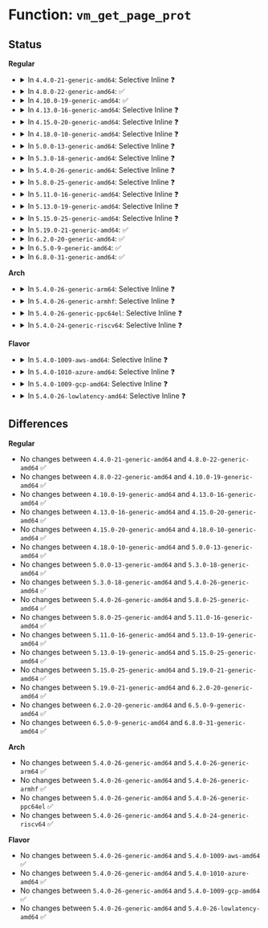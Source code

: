 # Function: <code>vm_get_page_prot</code>

## Status
<b>Regular</b>
<ul>
<li>
<details>
<summary>In <code>4.4.0-21-generic-amd64</code>: Selective Inline ❓</summary>

```c
pgprot_t vm_get_page_prot(long unsigned int vm_flags)
```

```json
{
  "name": "vm_get_page_prot",
  "collision_type": "Unique Global",
  "inline_type": "Selective",
  "funcs": [
    {
      "addr": 18446744071580696208,
      "name": "vm_get_page_prot",
      "external": true,
      "loc": "mm/mmap.c:85",
      "file": "mm/mmap.c",
      "inline": "not declared, inlined",
      "caller_inline": [
        "mm/mmap.c:vma_set_page_prot",
        "mm/mmap.c:vma_set_page_prot",
        "mm/mmap.c:do_brk",
        "mm/mmap.c:mmap_region",
        "mm/mmap.c:__install_special_mapping"
      ],
      "caller_func": [
        "drivers/video/fbdev/core/fbmem.c:fb_mmap",
        "drivers/char/agp/frontend.c:agp_create_segment"
      ]
    }
  ],
  "symbols": [
    {
      "addr": 18446744071580696208,
      "name": "vm_get_page_prot",
      "section": ".text",
      "bind": "STB_GLOBAL",
      "size": 22
    }
  ]
}
```
</details>
</li>
<li>
<details>
<summary>In <code>4.8.0-22-generic-amd64</code>: ✅</summary>

```c
pgprot_t vm_get_page_prot(long unsigned int vm_flags)
```

```json
{
  "name": "vm_get_page_prot",
  "collision_type": "Unique Global",
  "inline_type": "No",
  "funcs": [
    {
      "addr": 18446744071580810432,
      "name": "vm_get_page_prot",
      "external": true,
      "loc": "mm/mmap.c:97",
      "file": "mm/mmap.c",
      "inline": "seen, unknown",
      "caller_inline": [],
      "caller_func": [
        "mm/mmap.c:__install_special_mapping",
        "mm/mmap.c:do_brk",
        "mm/mmap.c:mmap_region",
        "mm/mmap.c:vma_set_page_prot",
        "mm/mmap.c:vma_set_page_prot",
        "drivers/video/fbdev/core/fbmem.c:fb_mmap",
        "drivers/char/agp/frontend.c:agp_create_segment"
      ]
    }
  ],
  "symbols": [
    {
      "addr": 18446744071580810432,
      "name": "vm_get_page_prot",
      "section": ".text",
      "bind": "STB_GLOBAL",
      "size": 148
    }
  ]
}
```
</details>
</li>
<li>
<details>
<summary>In <code>4.10.0-19-generic-amd64</code>: ✅</summary>

```c
pgprot_t vm_get_page_prot(long unsigned int vm_flags)
```

```json
{
  "name": "vm_get_page_prot",
  "collision_type": "Unique Global",
  "inline_type": "No",
  "funcs": [
    {
      "addr": 18446744071580875792,
      "name": "vm_get_page_prot",
      "external": true,
      "loc": "mm/mmap.c:102",
      "file": "mm/mmap.c",
      "inline": "seen, unknown",
      "caller_inline": [],
      "caller_func": [
        "mm/mmap.c:__install_special_mapping",
        "mm/mmap.c:do_brk",
        "mm/mmap.c:mmap_region",
        "mm/mmap.c:vma_set_page_prot",
        "mm/mmap.c:vma_set_page_prot",
        "drivers/video/fbdev/core/fbmem.c:fb_mmap",
        "drivers/char/agp/frontend.c:agp_create_segment"
      ]
    }
  ],
  "symbols": [
    {
      "addr": 18446744071580875792,
      "name": "vm_get_page_prot",
      "section": ".text",
      "bind": "STB_GLOBAL",
      "size": 148
    }
  ]
}
```
</details>
</li>
<li>
<details>
<summary>In <code>4.13.0-16-generic-amd64</code>: Selective Inline ❓</summary>

```c
pgprot_t vm_get_page_prot(long unsigned int vm_flags)
```

```json
{
  "name": "vm_get_page_prot",
  "collision_type": "Unique Global",
  "inline_type": "Selective",
  "funcs": [
    {
      "addr": 18446744071580931677,
      "name": "vm_get_page_prot",
      "external": true,
      "loc": "mm/mmap.c:102",
      "file": "mm/mmap.c",
      "inline": "not declared, inlined",
      "caller_inline": [
        "mm/mmap.c:__install_special_mapping",
        "mm/mmap.c:do_brk_flags",
        "mm/mmap.c:mmap_region",
        "mm/mmap.c:vma_set_page_prot",
        "mm/mmap.c:vma_set_page_prot"
      ],
      "caller_func": [
        "drivers/video/fbdev/core/fbmem.c:fb_mmap",
        "drivers/char/agp/frontend.c:agp_create_segment"
      ]
    }
  ],
  "symbols": [
    {
      "addr": 18446744071580920624,
      "name": "vm_get_page_prot",
      "section": ".text",
      "bind": "STB_GLOBAL",
      "size": 45
    }
  ]
}
```
</details>
</li>
<li>
<details>
<summary>In <code>4.15.0-20-generic-amd64</code>: Selective Inline ❓</summary>

```c
pgprot_t vm_get_page_prot(long unsigned int vm_flags)
```

```json
{
  "name": "vm_get_page_prot",
  "collision_type": "Unique Global",
  "inline_type": "Selective",
  "funcs": [
    {
      "addr": 18446744071581031421,
      "name": "vm_get_page_prot",
      "external": true,
      "loc": "mm/mmap.c:103",
      "file": "mm/mmap.c",
      "inline": "not declared, inlined",
      "caller_inline": [
        "mm/mmap.c:__install_special_mapping",
        "mm/mmap.c:do_brk_flags",
        "mm/mmap.c:mmap_region",
        "mm/mmap.c:vma_set_page_prot",
        "mm/mmap.c:vma_set_page_prot"
      ],
      "caller_func": [
        "drivers/video/fbdev/core/fbmem.c:fb_mmap",
        "drivers/char/agp/frontend.c:agp_create_segment"
      ]
    }
  ],
  "symbols": [
    {
      "addr": 18446744071581020224,
      "name": "vm_get_page_prot",
      "section": ".text",
      "bind": "STB_GLOBAL",
      "size": 45
    }
  ]
}
```
</details>
</li>
<li>
<details>
<summary>In <code>4.18.0-10-generic-amd64</code>: Selective Inline ❓</summary>

```c
pgprot_t vm_get_page_prot(long unsigned int vm_flags)
```

```json
{
  "name": "vm_get_page_prot",
  "collision_type": "Unique Global",
  "inline_type": "Selective",
  "funcs": [
    {
      "addr": 18446744071581166181,
      "name": "vm_get_page_prot",
      "external": true,
      "loc": "mm/mmap.c:110",
      "file": "mm/mmap.c",
      "inline": "not declared, inlined",
      "caller_inline": [
        "mm/mmap.c:__install_special_mapping",
        "mm/mmap.c:do_brk_flags",
        "mm/mmap.c:mmap_region",
        "mm/mmap.c:vma_wants_writenotify",
        "mm/mmap.c:vma_set_page_prot",
        "mm/mmap.c:vma_set_page_prot"
      ],
      "caller_func": [
        "mm/mprotect.c:mprotect_fixup",
        "drivers/video/fbdev/core/fbmem.c:fb_mmap",
        "drivers/char/agp/frontend.c:agp_create_segment"
      ]
    }
  ],
  "symbols": [
    {
      "addr": 18446744071581155280,
      "name": "vm_get_page_prot",
      "section": ".text",
      "bind": "STB_GLOBAL",
      "size": 56
    }
  ]
}
```
</details>
</li>
<li>
<details>
<summary>In <code>5.0.0-13-generic-amd64</code>: Selective Inline ❓</summary>

```c
pgprot_t vm_get_page_prot(long unsigned int vm_flags)
```

```json
{
  "name": "vm_get_page_prot",
  "collision_type": "Unique Global",
  "inline_type": "Selective",
  "funcs": [
    {
      "addr": 18446744071581246229,
      "name": "vm_get_page_prot",
      "external": true,
      "loc": "mm/mmap.c:110",
      "file": "mm/mmap.c",
      "inline": "not declared, inlined",
      "caller_inline": [
        "mm/mmap.c:__install_special_mapping",
        "mm/mmap.c:do_brk_flags",
        "mm/mmap.c:mmap_region",
        "mm/mmap.c:vma_wants_writenotify",
        "mm/mmap.c:vma_set_page_prot",
        "mm/mmap.c:vma_set_page_prot"
      ],
      "caller_func": [
        "mm/mprotect.c:mprotect_fixup",
        "drivers/video/fbdev/core/fbmem.c:fb_mmap",
        "drivers/char/agp/frontend.c:agp_create_segment"
      ]
    }
  ],
  "symbols": [
    {
      "addr": 18446744071581235072,
      "name": "vm_get_page_prot",
      "section": ".text",
      "bind": "STB_GLOBAL",
      "size": 56
    }
  ]
}
```
</details>
</li>
<li>
<details>
<summary>In <code>5.3.0-18-generic-amd64</code>: Selective Inline ❓</summary>

```c
pgprot_t vm_get_page_prot(long unsigned int vm_flags)
```

```json
{
  "name": "vm_get_page_prot",
  "collision_type": "Unique Global",
  "inline_type": "Selective",
  "funcs": [
    {
      "addr": 18446744071581320794,
      "name": "vm_get_page_prot",
      "external": true,
      "loc": "mm/mmap.c:112",
      "file": "mm/mmap.c",
      "inline": "not declared, inlined",
      "caller_inline": [
        "mm/mmap.c:__install_special_mapping",
        "mm/mmap.c:do_brk_flags",
        "mm/mmap.c:mmap_region",
        "mm/mmap.c:vma_wants_writenotify",
        "mm/mmap.c:vma_set_page_prot",
        "mm/mmap.c:vma_set_page_prot"
      ],
      "caller_func": [
        "mm/mprotect.c:mprotect_fixup",
        "drivers/video/fbdev/core/fbmem.c:fb_mmap",
        "drivers/char/agp/frontend.c:agp_create_segment"
      ]
    }
  ],
  "symbols": [
    {
      "addr": 18446744071581309328,
      "name": "vm_get_page_prot",
      "section": ".text",
      "bind": "STB_GLOBAL",
      "size": 61
    }
  ]
}
```
</details>
</li>
<li>
<details>
<summary>In <code>5.4.0-26-generic-amd64</code>: Selective Inline ❓</summary>

```c
pgprot_t vm_get_page_prot(long unsigned int vm_flags)
```

```json
{
  "name": "vm_get_page_prot",
  "collision_type": "Unique Global",
  "inline_type": "Selective",
  "funcs": [
    {
      "addr": 18446744071581380026,
      "name": "vm_get_page_prot",
      "external": true,
      "loc": "mm/mmap.c:106",
      "file": "mm/mmap.c",
      "inline": "not declared, inlined",
      "caller_inline": [
        "mm/mmap.c:__install_special_mapping",
        "mm/mmap.c:do_brk_flags",
        "mm/mmap.c:mmap_region",
        "mm/mmap.c:vma_wants_writenotify",
        "mm/mmap.c:vma_set_page_prot",
        "mm/mmap.c:vma_set_page_prot"
      ],
      "caller_func": [
        "mm/mprotect.c:mprotect_fixup",
        "drivers/video/fbdev/core/fbmem.c:fb_mmap",
        "drivers/char/agp/frontend.c:agp_create_segment"
      ]
    }
  ],
  "symbols": [
    {
      "addr": 18446744071581367904,
      "name": "vm_get_page_prot",
      "section": ".text",
      "bind": "STB_GLOBAL",
      "size": 61
    }
  ]
}
```
</details>
</li>
<li>
<details>
<summary>In <code>5.8.0-25-generic-amd64</code>: Selective Inline ❓</summary>

```c
pgprot_t vm_get_page_prot(long unsigned int vm_flags)
```

```json
{
  "name": "vm_get_page_prot",
  "collision_type": "Unique Global",
  "inline_type": "Selective",
  "funcs": [
    {
      "addr": 18446744071581585370,
      "name": "vm_get_page_prot",
      "external": true,
      "loc": "mm/mmap.c:109",
      "file": "mm/mmap.c",
      "inline": "not declared, inlined",
      "caller_inline": [
        "mm/mmap.c:__install_special_mapping",
        "mm/mmap.c:do_brk_flags",
        "mm/mmap.c:mmap_region",
        "mm/mmap.c:vma_wants_writenotify",
        "mm/mmap.c:vma_set_page_prot",
        "mm/mmap.c:vma_set_page_prot"
      ],
      "caller_func": [
        "mm/mprotect.c:mprotect_fixup",
        "mm/userfaultfd.c:mwriteprotect_range",
        "mm/userfaultfd.c:mwriteprotect_range",
        "fs/exec.c:__bprm_mm_init",
        "drivers/video/fbdev/core/fbmem.c:fb_mmap",
        "drivers/char/agp/frontend.c:agp_create_segment"
      ]
    }
  ],
  "symbols": [
    {
      "addr": 18446744071581564576,
      "name": "vm_get_page_prot",
      "section": ".text",
      "bind": "STB_GLOBAL",
      "size": 61
    }
  ]
}
```
</details>
</li>
<li>
<details>
<summary>In <code>5.11.0-16-generic-amd64</code>: Selective Inline ❓</summary>

```c
pgprot_t vm_get_page_prot(long unsigned int vm_flags)
```

```json
{
  "name": "vm_get_page_prot",
  "collision_type": "Unique Global",
  "inline_type": "Selective",
  "funcs": [
    {
      "addr": 18446744071581631450,
      "name": "vm_get_page_prot",
      "external": true,
      "loc": "mm/mmap.c:109",
      "file": "mm/mmap.c",
      "inline": "not declared, inlined",
      "caller_inline": [
        "mm/mmap.c:__install_special_mapping",
        "mm/mmap.c:do_brk_flags",
        "mm/mmap.c:mmap_region",
        "mm/mmap.c:vma_wants_writenotify",
        "mm/mmap.c:vma_set_page_prot",
        "mm/mmap.c:vma_set_page_prot"
      ],
      "caller_func": [
        "mm/mprotect.c:mprotect_fixup",
        "mm/userfaultfd.c:mwriteprotect_range",
        "mm/userfaultfd.c:mwriteprotect_range",
        "fs/exec.c:__bprm_mm_init",
        "drivers/video/fbdev/core/fbmem.c:fb_mmap"
      ]
    }
  ],
  "symbols": [
    {
      "addr": 18446744071581610048,
      "name": "vm_get_page_prot",
      "section": ".text",
      "bind": "STB_GLOBAL",
      "size": 61
    }
  ]
}
```
</details>
</li>
<li>
<details>
<summary>In <code>5.13.0-19-generic-amd64</code>: Selective Inline ❓</summary>

```c
pgprot_t vm_get_page_prot(long unsigned int vm_flags)
```

```json
{
  "name": "vm_get_page_prot",
  "collision_type": "Unique Global",
  "inline_type": "Selective",
  "funcs": [
    {
      "addr": 18446744071581646314,
      "name": "vm_get_page_prot",
      "external": true,
      "loc": "mm/mmap.c:115",
      "file": "mm/mmap.c",
      "inline": "not declared, inlined",
      "caller_inline": [
        "mm/mmap.c:__install_special_mapping",
        "mm/mmap.c:do_brk_flags",
        "mm/mmap.c:mmap_region",
        "mm/mmap.c:vma_wants_writenotify",
        "mm/mmap.c:vma_set_page_prot",
        "mm/mmap.c:vma_set_page_prot"
      ],
      "caller_func": [
        "mm/mprotect.c:mprotect_fixup",
        "mm/userfaultfd.c:mwriteprotect_range",
        "mm/userfaultfd.c:mwriteprotect_range",
        "fs/exec.c:__bprm_mm_init",
        "drivers/video/fbdev/core/fbmem.c:fb_mmap"
      ]
    }
  ],
  "symbols": [
    {
      "addr": 18446744071581632672,
      "name": "vm_get_page_prot",
      "section": ".text",
      "bind": "STB_GLOBAL",
      "size": 61
    }
  ]
}
```
</details>
</li>
<li>
<details>
<summary>In <code>5.15.0-25-generic-amd64</code>: Selective Inline ❓</summary>

```c
pgprot_t vm_get_page_prot(long unsigned int vm_flags)
```

```json
{
  "name": "vm_get_page_prot",
  "collision_type": "Unique Global",
  "inline_type": "Selective",
  "funcs": [
    {
      "addr": 18446744071581914346,
      "name": "vm_get_page_prot",
      "external": true,
      "loc": "mm/mmap.c:115",
      "file": "mm/mmap.c",
      "inline": "not declared, inlined",
      "caller_inline": [
        "mm/mmap.c:__install_special_mapping",
        "mm/mmap.c:do_brk_flags",
        "mm/mmap.c:mmap_region",
        "mm/mmap.c:vma_wants_writenotify",
        "mm/mmap.c:vma_set_page_prot",
        "mm/mmap.c:vma_set_page_prot"
      ],
      "caller_func": [
        "mm/mprotect.c:mprotect_fixup",
        "mm/userfaultfd.c:mwriteprotect_range",
        "mm/userfaultfd.c:mwriteprotect_range",
        "fs/exec.c:__bprm_mm_init",
        "drivers/video/fbdev/core/fbmem.c:fb_mmap"
      ]
    }
  ],
  "symbols": [
    {
      "addr": 18446744071581900560,
      "name": "vm_get_page_prot",
      "section": ".text",
      "bind": "STB_GLOBAL",
      "size": 61
    }
  ]
}
```
</details>
</li>
<li>
<details>
<summary>In <code>5.19.0-21-generic-amd64</code>: ✅</summary>

```c
pgprot_t vm_get_page_prot(long unsigned int vm_flags)
```

```json
{
  "name": "vm_get_page_prot",
  "collision_type": "Unique Global",
  "inline_type": "No",
  "funcs": [
    {
      "addr": 18446744071579563680,
      "name": "vm_get_page_prot",
      "external": true,
      "loc": "arch/x86/mm/pgprot.c:7",
      "file": "arch/x86/mm/pgprot.c",
      "inline": "seen, unknown",
      "caller_inline": [],
      "caller_func": [
        "mm/mmap.c:__install_special_mapping",
        "mm/mmap.c:do_brk_flags",
        "mm/mmap.c:mmap_region",
        "mm/mmap.c:vma_wants_writenotify",
        "mm/mmap.c:vma_set_page_prot",
        "mm/mmap.c:vma_set_page_prot",
        "mm/mprotect.c:mprotect_fixup",
        "mm/userfaultfd.c:uffd_wp_range",
        "mm/userfaultfd.c:uffd_wp_range",
        "fs/exec.c:alloc_bprm",
        "drivers/video/fbdev/core/fbmem.c:fb_mmap"
      ]
    }
  ],
  "symbols": [
    {
      "addr": 18446744071579563680,
      "name": "vm_get_page_prot",
      "section": ".text",
      "bind": "STB_GLOBAL",
      "size": 97
    }
  ]
}
```
</details>
</li>
<li>
<details>
<summary>In <code>6.2.0-20-generic-amd64</code>: ✅</summary>

```c
pgprot_t vm_get_page_prot(long unsigned int vm_flags)
```

```json
{
  "name": "vm_get_page_prot",
  "collision_type": "Unique Global",
  "inline_type": "No",
  "funcs": [
    {
      "addr": 18446744071579671360,
      "name": "vm_get_page_prot",
      "external": true,
      "loc": "arch/x86/mm/pgprot.c:35",
      "file": "arch/x86/mm/pgprot.c",
      "inline": "seen, unknown",
      "caller_inline": [],
      "caller_func": [
        "mm/mmap.c:__install_special_mapping",
        "mm/mmap.c:do_brk_flags",
        "mm/mmap.c:mmap_region",
        "mm/mmap.c:vma_wants_writenotify",
        "mm/mmap.c:vma_set_page_prot",
        "mm/mmap.c:vma_set_page_prot",
        "mm/mprotect.c:mprotect_fixup",
        "mm/userfaultfd.c:uffd_wp_range",
        "mm/userfaultfd.c:uffd_wp_range",
        "fs/exec.c:alloc_bprm",
        "drivers/video/fbdev/core/fbmem.c:fb_mmap"
      ]
    }
  ],
  "symbols": [
    {
      "addr": 18446744071579671360,
      "name": "vm_get_page_prot",
      "section": ".text",
      "bind": "STB_GLOBAL",
      "size": 87
    }
  ]
}
```
</details>
</li>
<li>
<details>
<summary>In <code>6.5.0-9-generic-amd64</code>: ✅</summary>

```c
pgprot_t vm_get_page_prot(long unsigned int vm_flags)
```

```json
{
  "name": "vm_get_page_prot",
  "collision_type": "Unique Global",
  "inline_type": "No",
  "funcs": [
    {
      "addr": 18446744071579685296,
      "name": "vm_get_page_prot",
      "external": true,
      "loc": "arch/x86/mm/pgprot.c:35",
      "file": "arch/x86/mm/pgprot.c",
      "inline": "seen, unknown",
      "caller_inline": [],
      "caller_func": [
        "mm/mmap.c:__install_special_mapping",
        "mm/mmap.c:do_brk_flags",
        "mm/mmap.c:mmap_region",
        "mm/mmap.c:vma_wants_writenotify",
        "mm/mmap.c:vma_set_page_prot",
        "mm/mmap.c:vma_set_page_prot",
        "mm/mprotect.c:mprotect_fixup",
        "fs/exec.c:alloc_bprm",
        "drivers/video/fbdev/core/fbmem.c:fb_mmap"
      ]
    }
  ],
  "symbols": [
    {
      "addr": 18446744071579685296,
      "name": "vm_get_page_prot",
      "section": ".text",
      "bind": "STB_GLOBAL",
      "size": 87
    }
  ]
}
```
</details>
</li>
<li>
<details>
<summary>In <code>6.8.0-31-generic-amd64</code>: ✅</summary>

```c
pgprot_t vm_get_page_prot(long unsigned int vm_flags)
```

```json
{
  "name": "vm_get_page_prot",
  "collision_type": "Unique Global",
  "inline_type": "No",
  "funcs": [
    {
      "addr": 18446744071579719824,
      "name": "vm_get_page_prot",
      "external": true,
      "loc": "arch/x86/mm/pgprot.c:35",
      "file": "arch/x86/mm/pgprot.c",
      "inline": "seen, unknown",
      "caller_inline": [],
      "caller_func": [
        "mm/mmap.c:__install_special_mapping",
        "mm/mmap.c:do_brk_flags",
        "mm/mmap.c:mmap_region",
        "mm/mmap.c:vma_wants_writenotify",
        "mm/mmap.c:vma_set_page_prot",
        "mm/mmap.c:vma_set_page_prot",
        "mm/mprotect.c:mprotect_fixup",
        "fs/exec.c:alloc_bprm",
        "drivers/video/fbdev/core/fb_io_fops.c:fb_io_mmap",
        "drivers/gpu/drm/drm_gem.c:drm_gem_mmap_obj"
      ]
    }
  ],
  "symbols": [
    {
      "addr": 18446744071579719824,
      "name": "vm_get_page_prot",
      "section": ".text",
      "bind": "STB_GLOBAL",
      "size": 87
    }
  ]
}
```
</details>
</li>
</ul>
<b>Arch</b>
<ul>
<li>
<details>
<summary>In <code>5.4.0-26-generic-arm64</code>: Selective Inline ❓</summary>

```c
pgprot_t vm_get_page_prot(long unsigned int vm_flags)
```

```json
{
  "name": "vm_get_page_prot",
  "collision_type": "Unique Global",
  "inline_type": "Selective",
  "funcs": [
    {
      "addr": 18446603336492786888,
      "name": "vm_get_page_prot",
      "external": true,
      "loc": "mm/mmap.c:106",
      "file": "mm/mmap.c",
      "inline": "not declared, inlined",
      "caller_inline": [
        "mm/mmap.c:__install_special_mapping",
        "mm/mmap.c:do_brk_flags",
        "mm/mmap.c:mmap_region",
        "mm/mmap.c:vm_pgprot_modify"
      ],
      "caller_func": [
        "drivers/video/fbdev/core/fbmem.c:fb_mmap"
      ]
    }
  ],
  "symbols": [
    {
      "addr": 18446603336492773488,
      "name": "vm_get_page_prot",
      "section": ".text",
      "bind": "STB_GLOBAL",
      "size": 52
    }
  ]
}
```
</details>
</li>
<li>
<details>
<summary>In <code>5.4.0-26-generic-armhf</code>: Selective Inline ❓</summary>

```c
pgprot_t vm_get_page_prot(long unsigned int vm_flags)
```

```json
{
  "name": "vm_get_page_prot",
  "collision_type": "Unique Global",
  "inline_type": "Selective",
  "funcs": [
    {
      "addr": 3226602420,
      "name": "vm_get_page_prot",
      "external": true,
      "loc": "mm/mmap.c:106",
      "file": "mm/mmap.c",
      "inline": "not declared, inlined",
      "caller_inline": [
        "mm/mmap.c:__install_special_mapping",
        "mm/mmap.c:do_brk_flags",
        "mm/mmap.c:mmap_region",
        "mm/mmap.c:vma_set_page_prot",
        "mm/mmap.c:vma_set_page_prot"
      ],
      "caller_func": [
        "fs/exec.c:__do_execve_file",
        "drivers/video/fbdev/core/fbmem.c:fb_mmap"
      ]
    }
  ],
  "symbols": [
    {
      "addr": 3226590820,
      "name": "vm_get_page_prot",
      "section": ".text",
      "bind": "STB_GLOBAL",
      "size": 40
    }
  ]
}
```
</details>
</li>
<li>
<details>
<summary>In <code>5.4.0-26-generic-ppc64el</code>: Selective Inline ❓</summary>

```c
pgprot_t vm_get_page_prot(long unsigned int vm_flags)
```

```json
{
  "name": "vm_get_page_prot",
  "collision_type": "Unique Global",
  "inline_type": "Selective",
  "funcs": [
    {
      "addr": 13835058055286155676,
      "name": "vm_get_page_prot",
      "external": true,
      "loc": "mm/mmap.c:106",
      "file": "mm/mmap.c",
      "inline": "not declared, inlined",
      "caller_inline": [
        "mm/mmap.c:__install_special_mapping",
        "mm/mmap.c:do_brk_flags",
        "mm/mmap.c:mmap_region",
        "mm/mmap.c:vm_pgprot_modify"
      ],
      "caller_func": [
        "drivers/video/fbdev/core/fbmem.c:fb_mmap",
        "drivers/char/agp/frontend.c:agp_create_segment"
      ]
    }
  ],
  "symbols": [
    {
      "addr": 13835058055286139888,
      "name": "vm_get_page_prot",
      "section": ".text",
      "bind": "STB_GLOBAL",
      "size": 48
    }
  ]
}
```
</details>
</li>
<li>
<details>
<summary>In <code>5.4.0-24-generic-riscv64</code>: Selective Inline ❓</summary>

```c
pgprot_t vm_get_page_prot(long unsigned int vm_flags)
```

```json
{
  "name": "vm_get_page_prot",
  "collision_type": "Unique Global",
  "inline_type": "Selective",
  "funcs": [
    {
      "addr": 18446743936272757782,
      "name": "vm_get_page_prot",
      "external": true,
      "loc": "mm/mmap.c:106",
      "file": "mm/mmap.c",
      "inline": "not declared, inlined",
      "caller_inline": [
        "mm/mmap.c:__install_special_mapping",
        "mm/mmap.c:do_brk_flags",
        "mm/mmap.c:mmap_region",
        "mm/mmap.c:vma_set_page_prot",
        "mm/mmap.c:vma_set_page_prot"
      ],
      "caller_func": [
        "fs/exec.c:__do_execve_file",
        "drivers/video/fbdev/core/fbmem.c:fb_mmap"
      ]
    }
  ],
  "symbols": [
    {
      "addr": 18446743936272748768,
      "name": "vm_get_page_prot",
      "section": ".text",
      "bind": "STB_GLOBAL",
      "size": 48
    }
  ]
}
```
</details>
</li>
</ul>
<b>Flavor</b>
<ul>
<li>
<details>
<summary>In <code>5.4.0-1009-aws-amd64</code>: Selective Inline ❓</summary>

```c
pgprot_t vm_get_page_prot(long unsigned int vm_flags)
```

```json
{
  "name": "vm_get_page_prot",
  "collision_type": "Unique Global",
  "inline_type": "Selective",
  "funcs": [
    {
      "addr": 18446744071581348874,
      "name": "vm_get_page_prot",
      "external": true,
      "loc": "mm/mmap.c:106",
      "file": "mm/mmap.c",
      "inline": "not declared, inlined",
      "caller_inline": [
        "mm/mmap.c:__install_special_mapping",
        "mm/mmap.c:do_brk_flags",
        "mm/mmap.c:mmap_region",
        "mm/mmap.c:vma_wants_writenotify",
        "mm/mmap.c:vma_set_page_prot",
        "mm/mmap.c:vma_set_page_prot"
      ],
      "caller_func": [
        "mm/mprotect.c:mprotect_fixup",
        "drivers/video/fbdev/core/fbmem.c:fb_mmap",
        "drivers/char/agp/frontend.c:agp_create_segment"
      ]
    }
  ],
  "symbols": [
    {
      "addr": 18446744071581336752,
      "name": "vm_get_page_prot",
      "section": ".text",
      "bind": "STB_GLOBAL",
      "size": 61
    }
  ]
}
```
</details>
</li>
<li>
<details>
<summary>In <code>5.4.0-1010-azure-amd64</code>: Selective Inline ❓</summary>

```c
pgprot_t vm_get_page_prot(long unsigned int vm_flags)
```

```json
{
  "name": "vm_get_page_prot",
  "collision_type": "Unique Global",
  "inline_type": "Selective",
  "funcs": [
    {
      "addr": 18446744071581292586,
      "name": "vm_get_page_prot",
      "external": true,
      "loc": "mm/mmap.c:106",
      "file": "mm/mmap.c",
      "inline": "not declared, inlined",
      "caller_inline": [
        "mm/mmap.c:__install_special_mapping",
        "mm/mmap.c:do_brk_flags",
        "mm/mmap.c:mmap_region",
        "mm/mmap.c:vma_wants_writenotify",
        "mm/mmap.c:vma_set_page_prot",
        "mm/mmap.c:vma_set_page_prot"
      ],
      "caller_func": [
        "mm/mprotect.c:mprotect_fixup",
        "drivers/video/fbdev/core/fbmem.c:fb_mmap",
        "drivers/char/agp/frontend.c:agp_create_segment"
      ]
    }
  ],
  "symbols": [
    {
      "addr": 18446744071581280464,
      "name": "vm_get_page_prot",
      "section": ".text",
      "bind": "STB_GLOBAL",
      "size": 61
    }
  ]
}
```
</details>
</li>
<li>
<details>
<summary>In <code>5.4.0-1009-gcp-amd64</code>: Selective Inline ❓</summary>

```c
pgprot_t vm_get_page_prot(long unsigned int vm_flags)
```

```json
{
  "name": "vm_get_page_prot",
  "collision_type": "Unique Global",
  "inline_type": "Selective",
  "funcs": [
    {
      "addr": 18446744071581340074,
      "name": "vm_get_page_prot",
      "external": true,
      "loc": "mm/mmap.c:106",
      "file": "mm/mmap.c",
      "inline": "not declared, inlined",
      "caller_inline": [
        "mm/mmap.c:__install_special_mapping",
        "mm/mmap.c:do_brk_flags",
        "mm/mmap.c:mmap_region",
        "mm/mmap.c:vma_wants_writenotify",
        "mm/mmap.c:vma_set_page_prot",
        "mm/mmap.c:vma_set_page_prot"
      ],
      "caller_func": [
        "mm/mprotect.c:mprotect_fixup",
        "drivers/video/fbdev/core/fbmem.c:fb_mmap",
        "drivers/char/agp/frontend.c:agp_create_segment"
      ]
    }
  ],
  "symbols": [
    {
      "addr": 18446744071581327952,
      "name": "vm_get_page_prot",
      "section": ".text",
      "bind": "STB_GLOBAL",
      "size": 61
    }
  ]
}
```
</details>
</li>
<li>
<details>
<summary>In <code>5.4.0-26-lowlatency-amd64</code>: Selective Inline ❓</summary>

```c
pgprot_t vm_get_page_prot(long unsigned int vm_flags)
```

```json
{
  "name": "vm_get_page_prot",
  "collision_type": "Unique Global",
  "inline_type": "Selective",
  "funcs": [
    {
      "addr": 18446744071581404026,
      "name": "vm_get_page_prot",
      "external": true,
      "loc": "mm/mmap.c:106",
      "file": "mm/mmap.c",
      "inline": "not declared, inlined",
      "caller_inline": [
        "mm/mmap.c:__install_special_mapping",
        "mm/mmap.c:do_brk_flags",
        "mm/mmap.c:mmap_region",
        "mm/mmap.c:vma_wants_writenotify",
        "mm/mmap.c:vma_set_page_prot",
        "mm/mmap.c:vma_set_page_prot"
      ],
      "caller_func": [
        "mm/mprotect.c:mprotect_fixup",
        "drivers/video/fbdev/core/fbmem.c:fb_mmap",
        "drivers/char/agp/frontend.c:agp_create_segment"
      ]
    }
  ],
  "symbols": [
    {
      "addr": 18446744071581391920,
      "name": "vm_get_page_prot",
      "section": ".text",
      "bind": "STB_GLOBAL",
      "size": 61
    }
  ]
}
```
</details>
</li>
</ul>

## Differences
<b>Regular</b>
<ul>
<li>
No changes between <code>4.4.0-21-generic-amd64</code> and <code>4.8.0-22-generic-amd64</code> ✅
</li>
<li>
No changes between <code>4.8.0-22-generic-amd64</code> and <code>4.10.0-19-generic-amd64</code> ✅
</li>
<li>
No changes between <code>4.10.0-19-generic-amd64</code> and <code>4.13.0-16-generic-amd64</code> ✅
</li>
<li>
No changes between <code>4.13.0-16-generic-amd64</code> and <code>4.15.0-20-generic-amd64</code> ✅
</li>
<li>
No changes between <code>4.15.0-20-generic-amd64</code> and <code>4.18.0-10-generic-amd64</code> ✅
</li>
<li>
No changes between <code>4.18.0-10-generic-amd64</code> and <code>5.0.0-13-generic-amd64</code> ✅
</li>
<li>
No changes between <code>5.0.0-13-generic-amd64</code> and <code>5.3.0-18-generic-amd64</code> ✅
</li>
<li>
No changes between <code>5.3.0-18-generic-amd64</code> and <code>5.4.0-26-generic-amd64</code> ✅
</li>
<li>
No changes between <code>5.4.0-26-generic-amd64</code> and <code>5.8.0-25-generic-amd64</code> ✅
</li>
<li>
No changes between <code>5.8.0-25-generic-amd64</code> and <code>5.11.0-16-generic-amd64</code> ✅
</li>
<li>
No changes between <code>5.11.0-16-generic-amd64</code> and <code>5.13.0-19-generic-amd64</code> ✅
</li>
<li>
No changes between <code>5.13.0-19-generic-amd64</code> and <code>5.15.0-25-generic-amd64</code> ✅
</li>
<li>
No changes between <code>5.15.0-25-generic-amd64</code> and <code>5.19.0-21-generic-amd64</code> ✅
</li>
<li>
No changes between <code>5.19.0-21-generic-amd64</code> and <code>6.2.0-20-generic-amd64</code> ✅
</li>
<li>
No changes between <code>6.2.0-20-generic-amd64</code> and <code>6.5.0-9-generic-amd64</code> ✅
</li>
<li>
No changes between <code>6.5.0-9-generic-amd64</code> and <code>6.8.0-31-generic-amd64</code> ✅
</li>
</ul>
<b>Arch</b>
<ul>
<li>
No changes between <code>5.4.0-26-generic-amd64</code> and <code>5.4.0-26-generic-arm64</code> ✅
</li>
<li>
No changes between <code>5.4.0-26-generic-amd64</code> and <code>5.4.0-26-generic-armhf</code> ✅
</li>
<li>
No changes between <code>5.4.0-26-generic-amd64</code> and <code>5.4.0-26-generic-ppc64el</code> ✅
</li>
<li>
No changes between <code>5.4.0-26-generic-amd64</code> and <code>5.4.0-24-generic-riscv64</code> ✅
</li>
</ul>
<b>Flavor</b>
<ul>
<li>
No changes between <code>5.4.0-26-generic-amd64</code> and <code>5.4.0-1009-aws-amd64</code> ✅
</li>
<li>
No changes between <code>5.4.0-26-generic-amd64</code> and <code>5.4.0-1010-azure-amd64</code> ✅
</li>
<li>
No changes between <code>5.4.0-26-generic-amd64</code> and <code>5.4.0-1009-gcp-amd64</code> ✅
</li>
<li>
No changes between <code>5.4.0-26-generic-amd64</code> and <code>5.4.0-26-lowlatency-amd64</code> ✅
</li>
</ul>

